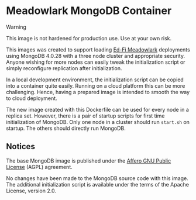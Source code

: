 # Meadowlark MongoDB Container

> [!WARNING]
> This image is not hardened for production use. Use at your own risk.

This images was created to support loading [Ed-Fi
Meadowlark](https://github.com/Ed-Fi-Exchange-OSS/Meadowlark) deployments using
MongoDB 4.0.28 with a three node cluster and appropriate security. Anyone
wishing for more nodes can easily tweak the initialization script or simply
reconfigure replication after initialization.

In a local development environment, the initialization script can be copied into
a container quite easily. Running on a cloud platform this can be more
challenging. Hence, having a prepared image is intended to smooth the way to
cloud deployment.

The new image created with this Dockerfile can be used for every node in a
replica set. However, there is a pair of startup scripts for first time
initialization of MongoDB. Only one node in a cluster should run `start.sh` on
startup. The others should directly run MongoDB.

## Notices

The base MongoDB image is published under the [Affero GNU Public
License](https://github.com/mongodb/mongo/blob/6ea81c883e7297be99884185c908c7ece385caf8/README#L89-L95)
(AGPL) agreement.

No changes have been made to the MongoDB source code with this image. The
additional initialization script is available under the terms of the Apache
License, version 2.0.
